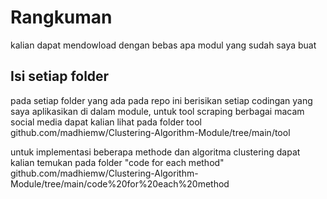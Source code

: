 
# Rangkuman 
kalian dapat mendowload dengan bebas apa modul yang sudah saya buat 

## Isi setiap folder 
pada setiap folder yang ada pada repo ini berisikan setiap codingan yang saya aplikasikan di dalam module, untuk tool scraping berbagai macam social media dapat kalian lihat pada folder tool
github.com/madhiemw/Clustering-Algorithm-Module/tree/main/tool

untuk implementasi beberapa methode dan algoritma clustering dapat kalian temukan pada folder "code for each method"
github.com/madhiemw/Clustering-Algorithm-Module/tree/main/code%20for%20each%20method

